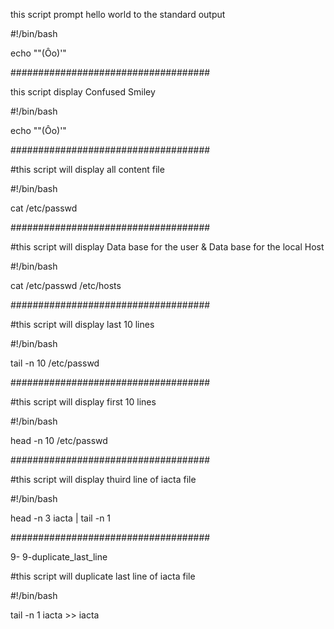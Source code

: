 this script prompt hello world to the standard output

#!/bin/bash

echo "\"(Ôo)'"

####################################

this script display Confused Smiley

#!/bin/bash

echo "\"(Ôo)'"

####################################

#this script will display all content file

#!/bin/bash

cat /etc/passwd


####################################

#this script will display Data base for the user & Data base for the local Host

#!/bin/bash

cat /etc/passwd /etc/hosts



####################################

#this script will display last 10 lines

#!/bin/bash

tail -n 10 /etc/passwd



####################################

#this script will display first 10 lines

#!/bin/bash

head -n 10 /etc/passwd

####################################

#this script will display thuird line of iacta file

#!/bin/bash

head -n 3 iacta | tail -n 1

####################################

9- 9-duplicate_last_line

#this script will duplicate last  line of iacta file

#!/bin/bash

tail -n 1 iacta >> iacta 
